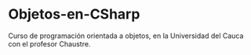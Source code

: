 # Objetos-en-CSharp
Curso de programación orientada a objetos, en la Universidad del Cauca con el profesor Chaustre.
